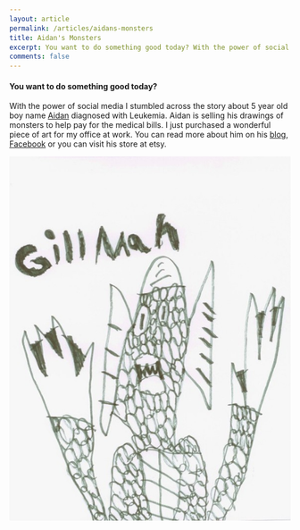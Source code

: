 ```yaml
---
layout: article
permalink: /articles/aidans-monsters
title: Aidan's Monsters
excerpt: You want to do something good today? With the power of social media I stumbled across the story about 5 year old boy name Aidan diagnosed with Leukemia. Aidan is selling his drawings of monsters to help pay for the medical bills. I just purchased a wonderful piece of art for my office at work.
comments: false
---
```


<h4>You want to do something good today?</h4>
<p>With the power of social media I stumbled across the story about 5 year old boy name <a href="http://aidforaidan.wordpress.com">Aidan</a> diagnosed with Leukemia. Aidan is selling his <!--http://www.etsy.com/shop/AidansMonsters-->drawings of monsters to help pay for the medical bills. I just purchased a wonderful piece of art for my office at work. You can read more about him on his <a href="http://aidforaidan.wordpress.com">blog</a>, <a href="http://www.facebook.com/pages/Aid-for-Aidan/168065143207856?v=wall">Facebook</a> or you can visit his store at <!--http://www.etsy.com/shop/AidansMonsters-->etsy.</p>
<p><img src="/assets/posts/aidans-monsters/gillman.jpg"/></p>
